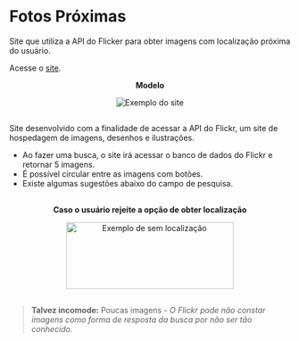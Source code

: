 # Fotos Próximas

Site que utiliza a API do Flicker para obter imagens com localização próxima do usuário.  

Acesse o <a href="https://crazymaax.github.io/Fotos-Proximas/">site</a>.

<div align="center">
        
**Modelo**

<img src="https://i.ibb.co/bLY6JXv/exemplo.jpg" alt="Exemplo do site">
</div>

##

Site desenvolvido com a finalidade de acessar a API do Flickr, um site de hospedagem de imagens, desenhos e ilustrações.

- Ao fazer uma busca, o site irá acessar o banco de dados do Flickr e retornar 5 imagens.
- É possível circular entre as imagens com botões.
- Existe algumas sugestões abaixo do campo de pesquisa.


<div align="center">

##

**Caso o usuário rejeite a opção de obter localização**

<img src="https://media1.tenor.com/images/116ce6039eafbe40187b17362fb97c95/tenor.gif?itemid=25161717" alt="Exemplo de sem localização" width="300px" height="120px">

</div>

##

> **Talvez incomode:** Poucas imagens - *O Flickr pode não constar imagens como forma de resposta da busca por não ser tão conhecido.*
